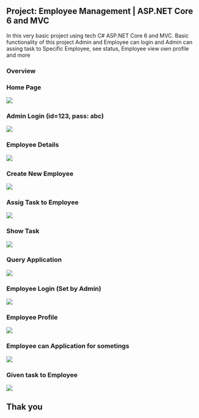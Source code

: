 <h2>Project: Employee Management | ASP.NET Core 6 and MVC </h2>
<p>In this very basic project using tech C# ASP.NET Core 6 and MVC. Basic functionality of this project Admin and Employee can login and Admin can assing task to Specific Employee, see status, Employee view own profile and more</p>

<h3>Overview</h3>
<h3>Home Page</h3>
<img src="./img/home.png">

<h3>Admin Login (id=123, pass: abc)</h3>
<img src="./img/adminL.png">

<h3>Employee Details</h3>
<img src="./img/employeeD.png">

<h3>Create New Employee</h3>
<img src="./img/add.png">

<h3>Assig Task to Employee</h3>
<img src="./img/assign.png">

<h3>Show Task</h3>
<img src="./img/TaskD.png">

<h3>Query Application</h3>
<img src="./img/employeeApplication.png">

<h3>Employee Login (Set by Admin)</h3>
<img src="./img/employeeLogin.png">

<h3>Employee Profile</h3>
<img src="./img/employeeProfile.png">

<h3>Employee can Application for sometings</h3>
<img src="./img/employeeAp.png">

<h3>Given task to Employee</h3>
<img src="./img/given.png">



<h2>Thak you</h2>

